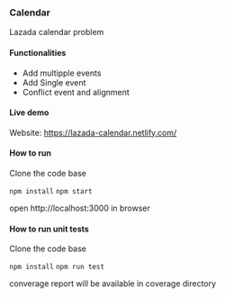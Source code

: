 ### Calendar
Lazada calendar problem

#### Functionalities

- Add multipple events
- Add Single event
- Conflict event and alignment

  
#### Live demo
 Website: https://lazada-calendar.netlify.com/

 
#### How to run

Clone the code base

`npm install`
`npm start`

open http://localhost:3000 in browser

#### How to run unit tests
Clone the code base

`npm install`
`npm run test`

converage report will be available in coverage directory
